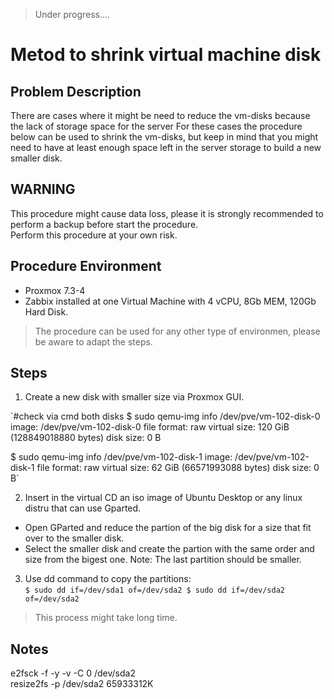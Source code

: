 
> Under progress....

# Metod to shrink virtual machine disk

## Problem Description
There are cases where it might be need to reduce the vm-disks because the lack of storage space for the server
For these cases the procedure below can be used to shrink the vm-disks, but keep in mind that you might need to have 
at least enough space left in the server storage to build a new smaller disk.

## WARNING
This procedure might cause data loss, please it is strongly recommended to perform a backup before start the procedure.  
Perform this procedure at your own risk.

## Procedure Environment
- Proxmox 7.3-4
- Zabbix installed at one Virtual Machine with 4 vCPU, 8Gb MEM, 120Gb Hard Disk.

> The procedure can be used for any other type of environmen, please be aware to adapt the steps.

## Steps

1. Create a new disk with smaller size via Proxmox GUI.  

`#check via cmd both disks
$ sudo qemu-img info /dev/pve/vm-102-disk-0
image: /dev/pve/vm-102-disk-0
file format: raw
virtual size: 120 GiB (128849018880 bytes)
disk size: 0 B


$ sudo qemu-img info /dev/pve/vm-102-disk-1
image: /dev/pve/vm-102-disk-1
file format: raw
virtual size: 62 GiB (66571993088 bytes)
disk size: 0 B`

2. Insert in the virtual CD an iso image of Ubuntu Desktop or any linux distru that can use Gparted.  
- Open GParted and reduce the partion of the big disk for a size that fit over to the smaller disk.  
- Select the smaller disk and create the partion with the same order and size from the bigest one. Note: The last partition should be smaller.  

3. Use dd command to copy the partitions:  
`$ sudo dd if=/dev/sda1 of=/dev/sda2
$ sudo dd if=/dev/sda2 of=/dev/sda2`
> This process might take long time.

## Notes
e2fsck -f -y -v -C 0 /dev/sda2  
resize2fs -p /dev/sda2 65933312K

